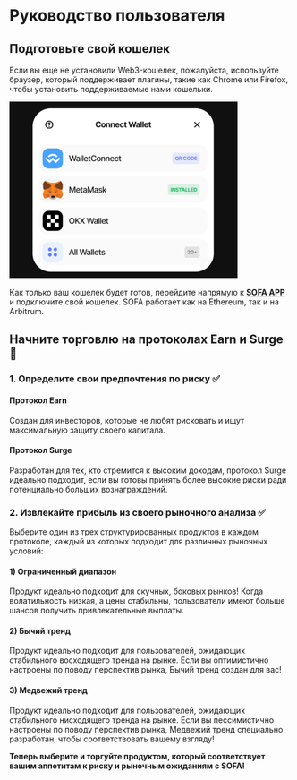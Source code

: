 # Руководство пользователя

## Подготовьте свой кошелек

Если вы еще не установили Web3-кошелек, пожалуйста, используйте браузер, который поддерживает плагины, такие как Chrome или Firefox, чтобы установить поддерживаемые нами кошельки.

![](../../static/X26obcTsxo9MvXxLWr1uQh1psFg.png)

Как только ваш кошелек будет готов, перейдите напрямую к [**SOFA APP**](https://earn.sofa.org/products) и подключите свой кошелек. SOFA работает как на Ethereum, так и на Arbitrum.

## Начните торговлю на протоколах Earn и Surge 📢

### 1. Определите свои предпочтения по риску ✅

#### **Протокол Earn**

Создан для инвесторов, которые не любят рисковать и ищут максимальную защиту своего капитала.

#### **Протокол Surge**

Разработан для тех, кто стремится к высоким доходам, протокол Surge идеально подходит, если вы готовы принять более высокие риски ради потенциально больших вознаграждений.

### 2. Извлекайте прибыль из своего рыночного анализа ✅

Выберите один из трех структурированных продуктов в каждом протоколе, каждый из которых подходит для различных рыночных условий:

#### 1) Ограниченный диапазон

Продукт идеально подходит для скучных, боковых рынков! Когда волатильность низкая, а цены стабильны, пользователи имеют больше шансов получить привлекательные выплаты.

#### 2) Бычий тренд

Продукт идеально подходит для пользователей, ожидающих стабильного восходящего тренда на рынке. Если вы оптимистично настроены по поводу перспектив рынка, Бычи́й тренд создан для вас!

#### 3) Медвежий тренд 

Продукт идеально подходит для пользователей, ожидающих стабильного нисходящего тренда на рынке. Если вы пессимистично настроены по поводу перспектив рынка, Медвежий тренд специально разработан, чтобы соответствовать вашему взгляду!

**Теперь выберите и торгуйте продуктом, который соответствует вашим аппетитам к риску и рыночным ожиданиям с SOFA!**
